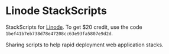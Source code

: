 # Linode StackScripts

StackScripts for [Linode](https://www.linode.com/?r=1bef41b7eb738d78e47208cc63e93fa5807e9d2d). To get $20 credit, use the code `1bef41b7eb738d78e47208cc63e93fa5807e9d2d`.

Sharing scripts to help rapid deployment web application stacks.
